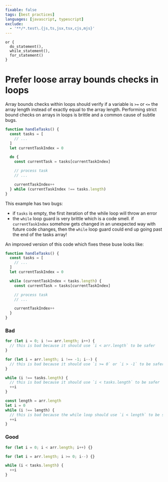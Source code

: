 ```yaml
---
fixable: false
tags: [best practices]
languages: [javascript, typescript]
exclude:
  - '**/*.test\.{js,ts,jsx,tsx,cjs,mjs}'
---
```


```grit
or {
  do_statement(),
  while_statement(),
  for_statement()
}
```

# Prefer loose array bounds checks in loops

Array bounds checks within loops should verify if a variable is `>=` or `<=` the array length instead of exactly equal to the array length. Performing strict bound checks on arrays in loops is brittle and a common cause of subtle bugs.

```js
function handleTasks() {
  const tasks = [
    // ...
  ]
  let currentTaskIndex = 0

  do {
    const currentTask = tasks[currentTaskIndex]

    // process task
    // ...

    currentTaskIndex++
  } while (currentTaskIndex !== tasks.length)
}
```

This example has two bugs:

- if `tasks` is empty, the first iteration of the while loop will throw an error
- the `while` loop guard is very brittle which is a code smell. if `currentTaskIndex` somehow gets changed in an unexpected way with future code changes, then the `while` loop guard could end up going past the end of the tasks array!

An improved version of this code which fixes these buse looks like:

```js
function handleTasks() {
  const tasks = [
    // ...
  ]
  let currentTaskIndex = 0

  while (currentTaskIndex < tasks.length) {
    const currentTask = tasks[currentTaskIndex]

    // process task
    // ...

    currentTaskIndex++
  }
}
```

### Bad

```js
for (let i = 0; i !== arr.length; i++) {
  // this is bad because it should use `i < arr.length` to be safer
}
```

```ts
for (let i = arr.length; i !== -1; i--) {
  // this is bad because it should use `i >= 0` or `i > -1` to be safer
}
```

```js
while (i !== tasks.length) {
  // this is bad because it should use `i < tasks.length` to be safer
  ++i
}
```

```ts
const length = arr.length
let i = 0
while (i !== length) {
  // this is bad because the while loop should use `i < length` to be safer
  ++i
}
```

### Good

```js
for (let i = 0; i < arr.length; i++) {}
```

```ts
for (let i = arr.length; i >= 0; i--) {}
```

```js
while (i < tasks.length) {
  ++i
}
```
